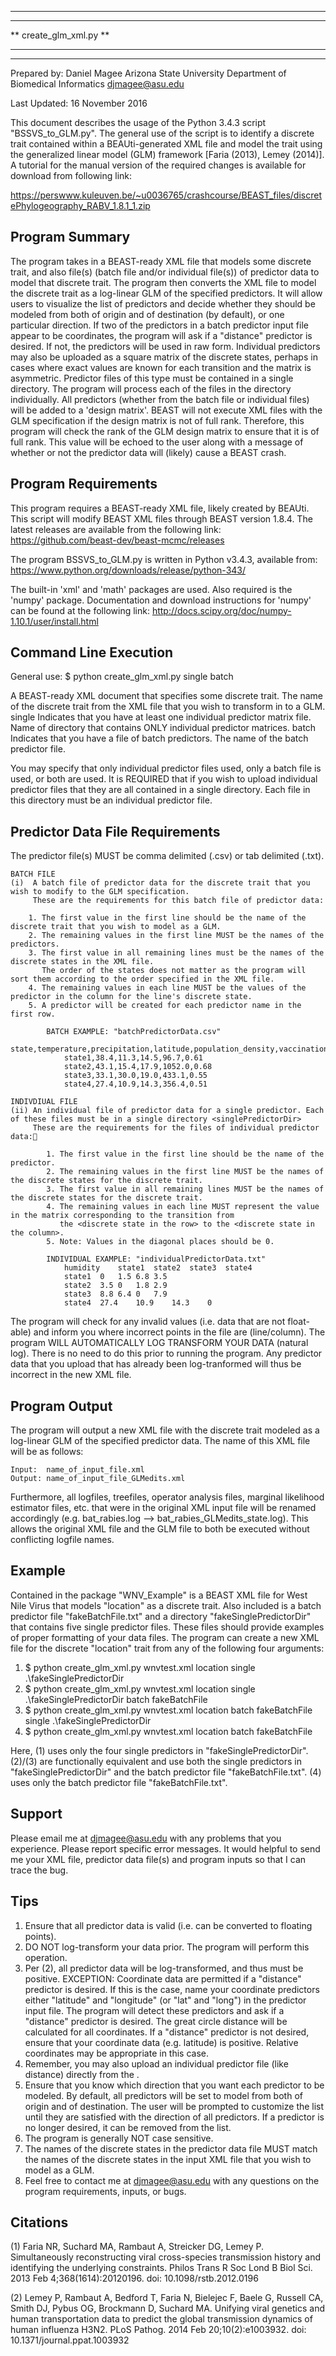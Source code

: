 ***************************
***************************
**   create_glm_xml.py   **
***************************
***************************

Prepared by: 	Daniel Magee
		Arizona State University
		Department of Biomedical Informatics
		djmagee@asu.edu
		
Last Updated: 	16 November 2016

This document describes the usage of the Python 3.4.3 script "BSSVS_to_GLM.py".
The general use of the script is to identify a discrete trait contained within a 
BEAUti-generated XML file and model the trait using the generalized linear model
(GLM) framework [Faria (2013), Lemey (2014)]. A tutorial for the manual version
of the required changes is available for download from following link:

https://perswww.kuleuven.be/~u0036765/crashcourse/BEAST_files/discretePhylogeography_RABV_1.8.1_1.zip


Program Summary
------------------
The program takes in a BEAST-ready XML file that models some discrete trait, and also file(s) (batch file and/or individual file(s)) 
of predictor data to model that discrete trait. The program then converts the XML file to model the discrete trait as a 
log-linear GLM of the specified predictors. It will allow users to visualize the list of predictors and decide 
whether they should be modeled from both <trait> of origin and <trait> of destination (by default), or one particular direction.
If two of the predictors in a batch predictor input file appear to be coordinates, the program will ask if a 
"distance" predictor is desired. If not, the predictors will be used in raw form. Individual predictors may also be uploaded
as a square matrix of the discrete states, perhaps in cases where exact values are known for each transition and the matrix
is asymmetric. Predictor files of this type must be contained in a single directory. The program will process each of the files
in the directory individually. All predictors (whether from the batch file or individual files) will be added to a 'design matrix'.
BEAST will not execute XML files with the GLM specification if the design matrix is not of full rank. Therefore, this program 
will check the rank of the GLM design matrix to ensure that it is of full rank. This value will be echoed to the user along with a 
message of whether or not the predictor data will (likely) cause a BEAST crash.


Program Requirements
--------------------
This program requires a BEAST-ready XML file, likely created by BEAUti. This script will modify BEAST XML files through 
BEAST version 1.8.4. The latest releases are available from the following link: 
https://github.com/beast-dev/beast-mcmc/releases

The program BSSVS_to_GLM.py is written in Python v3.4.3, available from:
https://www.python.org/downloads/release/python-343/

The built-in 'xml' and 'math' packages are used. Also required is the 'numpy' package. 
Documentation and download instructions for 'numpy' can be found at the following link:	
http://docs.scipy.org/doc/numpy-1.10.1/user/install.html


Command Line Execution
----------------------
General use:
	$ python create_glm_xml.py <xmlFilePath> <discreteTraitName> single <singlePredictorDir> batch <batchFilePath>

<xmlFilePath>			A BEAST-ready XML document that specifies some discrete trait.
<discreteTraitName>		The name of the discrete trait from the XML file that you wish to transform in to a GLM.
single				Indicates that you have at least one individual predictor matrix file.
<singlePredictorDirectory>	Name of directory that contains ONLY individual predictor matrices.
batch				Indicates that you have a file of batch predictors.
<batchFilePath>			The name of the batch predictor file.

You may specify that only individual predictor files used, only a batch file is used, or both are used. It is REQUIRED that if you wish
to upload individual predictor files that they are all contained in a single directory. Each file in this directory must be an individual
predictor file.

Predictor Data File Requirements
--------------------------------
The predictor file(s) MUST be comma delimited (.csv) or tab delimited (.txt).

	BATCH FILE
	(i)  A batch file of predictor data for the discrete trait that you wish to modify to the GLM specification.
   	     These are the requirements for this batch file of predictor data:

		1. The first value in the first line should be the name of the discrete trait that you wish to model as a GLM.
	  	2. The remaining values in the first line MUST be the names of the predictors.
		3. The first value in all remaining lines must be the names of the discrete states in the XML file. 
		   The order of the states does not matter as the program will sort them according to the order specified in the XML file.
		4. The remaining values in each line MUST be the values of the predictor in the column for the line's discrete state.
		5. A predictor will be created for each predictor name in the first row.
	
			BATCH EXAMPLE: "batchPredictorData.csv"
				state,temperature,precipitation,latitude,population_density,vaccination_rate
				state1,38.4,11.3,14.5,96.7,0.61
				state2,43.1,15.4,17.9,1052.0,0.68
				state3,33.1,30.0,19.0,433.1,0.55
				state4,27.4,10.9,14.3,356.4,0.51

	INDIVDIUAL FILE
	(ii) An individual file of predictor data for a single predictor. Each of these files must be in a single directory <singlePredictorDir>
	     These are the requirements for the files of individual predictor data:
	     
	     	1. The first value in the first line should be the name of the predictor.
	     	2. The remaining values in the first line MUST be the names of the discrete states for the discrete trait.
	     	3. The first value in all remaining lines MUST be the names of the discrete states for the discrete trait.
	     	4. The remaining values in each line MUST represent the value in the matrix corresponding to the transition from
	     	   the <discrete state in the row> to the <discrete state in the column>.
	     	5. Note: Values in the diagonal places should be 0.
   	     
			INDIVIDUAL EXAMPLE: "individualPredictorData.txt"
				humidity	state1	state2	state3	state4
				state1	0	1.5	6.8	3.5
				state2	3.5	0	1.8	2.9
				state3	8.8	6.4	0	7.9
				state4	27.4	10.9	14.3	0

The program will check for any invalid values (i.e. data that are not float-able) and inform you where incorrect
points in the file are (line/column). The program WILL AUTOMATICALLY LOG TRANSFORM YOUR DATA (natural log). 
There is no need to do this prior to running the program. Any predictor data that you upload that has already been log-tranformed 
will thus be incorrect in the new XML file.

Program Output
--------------
The program will output a new XML file with the discrete trait modeled as a log-linear GLM of the specified predictor data. The name
of this XML file will be as follows:
	
	Input: 	name_of_input_file.xml
	Output:	name_of_input_file_GLMedits.xml

Furthermore, all logfiles, treefiles, operator analysis files, marginal likelihood estimator files, etc. that were in the original
XML input file will be renamed accordingly (e.g. bat_rabies.log --> bat_rabies_GLMedits_state.log). This allows the original XML
file and the GLM file to both be executed without conflicting logfile names.


Example
-------
Contained in the package "WNV_Example" is a BEAST XML file for West Nile Virus that models "location" as a discrete trait.
Also included is a batch predictor file "fakeBatchFile.txt" and a directory "fakeSinglePredictorDir" that contains five single
predictor files. These files should provide examples of proper formatting of your data files. The program can create a new XML file
for the discrete "location" trait from any of the following four arguments:


1. $ python create_glm_xml.py wnvtest.xml location single .\fakeSinglePredictorDir
2. $ python create_glm_xml.py wnvtest.xml location single .\fakeSinglePredictorDir batch fakeBatchFile
3. $ python create_glm_xml.py wnvtest.xml location batch fakeBatchFile single .\fakeSinglePredictorDir
4. $ python create_glm_xml.py wnvtest.xml location batch fakeBatchFile

Here, (1) uses only the four single predictors in "fakeSinglePredictorDir".
      (2)/(3) are functionally equivalent and use both the single predictors in "fakeSinglePredictorDir" and the batch predictor file "fakeBatchFile.txt".
      (4) uses only the batch predictor file "fakeBatchFile.txt".

Support
-------
Please email me at djmagee@asu.edu with any problems that you experience. Please report specific error messages. 
It would helpful to send me your XML file, predictor data file(s) and program inputs so that I can trace the bug.


Tips
----
1. Ensure that all predictor data is valid (i.e. can be converted to floating points). 
2. DO NOT log-transform your data prior. The program will perform this operation.
3. Per (2), all predictor data will be log-transformed, and thus must be positive.
   EXCEPTION: 
   	Coordinate data are permitted if a "distance" predictor is desired. If this is the case,
   	name your coordinate predictors either "latitude" and "longitude" (or "lat" and "long")
   	in the predictor input file. The program will detect these predictors and ask if a 
   	"distance" predictor is desired. The great circle distance will be calculated for all coordinates.
   If a "distance" predictor is not desired, ensure that your coordinate data (e.g. latitude) is positive.
   Relative coordinates may be appropriate in this case.
4. Remember, you may also upload an individual predictor file (like distance) directly from the <singlePredictorDir>.
5. Ensure that you know which direction that you want each predictor to be modeled. By default, all predictors
   will be set to model from both <discreteTraitName> of origin and <discreteTraitName> of destination. The user will be prompted to 
   customize the list until they are satisfied with the direction of all predictors. If a predictor is no longer
   desired, it can be removed from the list.
6. The program is generally NOT case sensitive.
7. The names of the discrete states in the predictor data file MUST match the names of the discrete states
   in the input XML file that you wish to model as a GLM.
8. Feel free to contact me at djmagee@asu.edu with any questions on the program requirements, inputs, or bugs.
	
	
Citations	
---------
(1) Faria NR, Suchard MA, Rambaut A, Streicker DG, Lemey P. Simultaneously reconstructing 
	viral cross-species transmission history and identifying the underlying 
	constraints. Philos Trans R Soc Lond B Biol Sci. 2013 Feb 4;368(1614):20120196. 
	doi: 10.1098/rstb.2012.0196

(2) Lemey P, Rambaut A, Bedford T, Faria N, Bielejec F, Baele G, Russell CA, Smith DJ, 
	Pybus OG, Brockmann D, Suchard MA. Unifying viral genetics and human 
	transportation data to predict the global transmission dynamics of human 
	influenza H3N2. PLoS Pathog. 2014 Feb 20;10(2):e1003932. 
	doi: 10.1371/journal.ppat.1003932